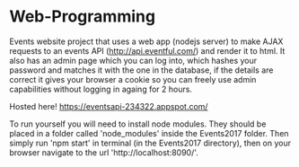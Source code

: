 # Web-Programming
Events website project that uses a web app (nodejs server) to make AJAX requests to an events API (http://api.eventful.com/) and render it to html. It also has an admin page which you can log into, which hashes your password and matches it with the one in the database, if the details are correct it gives your browser a cookie so you can freely use admin capabilities without logging in againg for 2 hours.

Hosted here!
https://eventsapi-234322.appspot.com/

To run yourself you will need to install node modules. They should be placed in a folder called 'node_modules' inside the Events2017 folder.
Then simply run 'npm start' in terminal (in the Events2017 directory), then on your browser navigate to the url 'http://localhost:8090/'.
